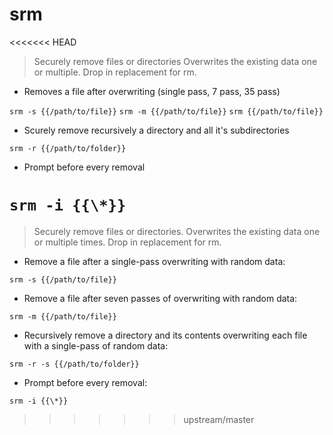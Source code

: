 # srm

<<<<<<< HEAD
> Securely remove files or directories
> Overwrites the existing data one or multiple. Drop in replacement for rm.

- Removes a file after overwriting (single pass, 7 pass, 35 pass)

`srm -s {{/path/to/file}}`
`srm -m {{/path/to/file}}`
`srm {{/path/to/file}}`

- Scurely remove recursively a directory and all it's subdirectories

`srm -r {{/path/to/folder}}`

- Prompt before every removal

`srm -i {{\*}}`
=======
> Securely remove files or directories.
> Overwrites the existing data one or multiple times. Drop in replacement for rm.

- Remove a file after a single-pass overwriting with random data:

`srm -s {{/path/to/file}}`

- Remove a file after seven passes of overwriting with random data:

`srm -m {{/path/to/file}}`

- Recursively remove a directory and its contents overwriting each file with a single-pass of random data:

`srm -r -s {{/path/to/folder}}`

- Prompt before every removal:

`srm -i {{\*}}`
>>>>>>> upstream/master
